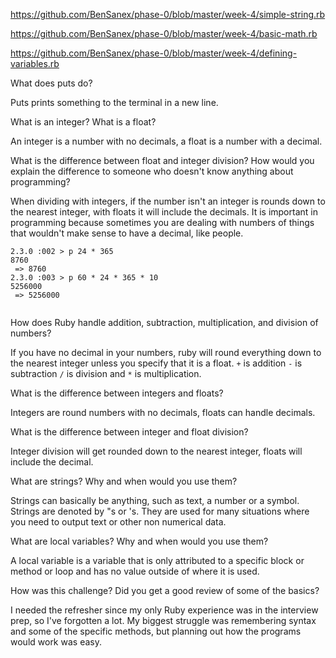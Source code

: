 https://github.com/BenSanex/phase-0/blob/master/week-4/simple-string.rb

https://github.com/BenSanex/phase-0/blob/master/week-4/basic-math.rb

https://github.com/BenSanex/phase-0/blob/master/week-4/defining-variables.rb



What does puts do?

Puts prints something to the terminal in a new line.

What is an integer? What is a float?

An integer is a number with no decimals, a float is a number with a decimal.

What is the difference between float and integer division? How would you explain the difference to someone who doesn't know anything about programming?

When dividing with integers, if the number isn't an integer is rounds down to the nearest integer, with floats it will include the decimals. It is important in programming because
sometimes you are dealing with numbers of things that wouldn't make sense to have a decimal, like people.

```
2.3.0 :002 > p 24 * 365
8760
 => 8760 
2.3.0 :003 > p 60 * 24 * 365 * 10                                                                                                                                                         
5256000
 => 5256000 
 
```


How does Ruby handle addition, subtraction, multiplication, and division of numbers?

If you have no decimal in your numbers, ruby will round everything down to the nearest integer unless you specify that it is a float. `+` is addition `-` is subtraction `/` is division and `*` is multiplication.

What is the difference between integers and floats?

Integers are round numbers with no decimals, floats can handle decimals.

What is the difference between integer and float division?

Integer division will get rounded down to the nearest integer, floats will include the decimal.

What are strings? Why and when would you use them?

Strings can basically be anything, such as text, a number or a symbol. Strings are denoted by "s or 's.  They are used for many situations where you need to output text or other non numerical data.

What are local variables? Why and when would you use them?

A local variable is a variable that is only attributed to a specific block or method or loop and has no value outside of where it is used. 

How was this challenge? Did you get a good review of some of the basics?

I needed the refresher since my only Ruby experience was in the interview prep, so I've forgotten a lot.  My biggest struggle was remembering syntax and some of the specific methods, but planning out how the programs would work was easy.
